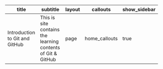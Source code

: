 |title|	subtitle|	layout|	callouts|	show_sidebar|
|-----|---------|-------|---------|--------------|
|Introduction to Git and GitHub| This is site contains the learning contents of Git & GitHub | page| home_callouts| true
